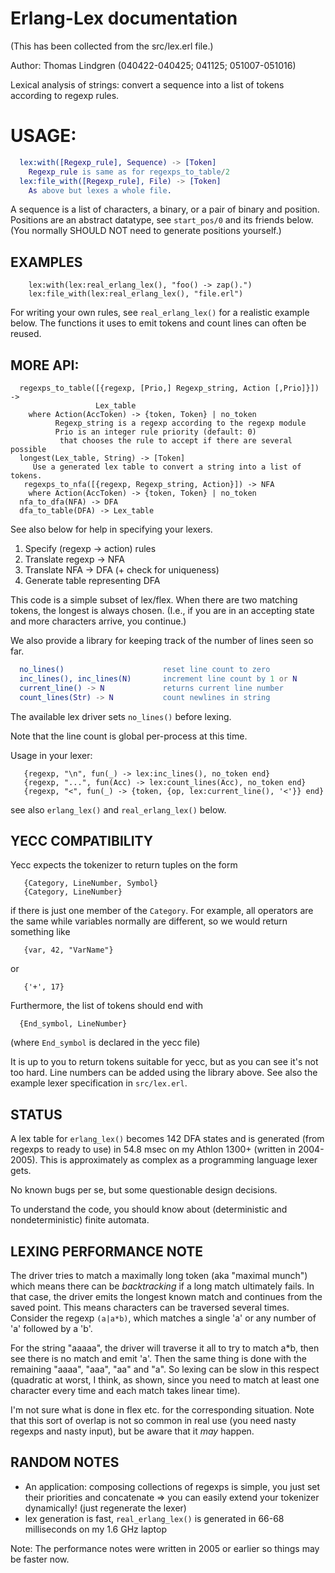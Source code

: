 
# Erlang-Lex documentation

(This has been collected from the src/lex.erl file.)

Author: Thomas Lindgren (040422-040425; 041125; 051007-051016)

Lexical analysis of strings: convert a sequence into a list of tokens
according to regexp rules.

# USAGE:

````erlang
  lex:with([Regexp_rule], Sequence) -> [Token]
    Regexp_rule is same as for regexps_to_table/2
  lex:file_with([Regexp_rule], File) -> [Token]
    As above but lexes a whole file.
````

A sequence is a list of characters, a binary, or a pair of binary
and position. Positions are an abstract datatype, see `start_pos/0`
and its friends below. (You normally SHOULD NOT need to generate positions
yourself.)

## EXAMPLES

```èrlang
    lex:with(lex:real_erlang_lex(), "foo() -> zap().")
    lex:file_with(lex:real_erlang_lex(), "file.erl")
````

  For writing your own rules, see `real_erlang_lex()` for a realistic
 example below. The functions it uses to emit tokens and count lines
 can often be reused.

## MORE API:

```èrlang
  regexps_to_table([{regexp, [Prio,] Regexp_string, Action [,Prio]}]) -> 
                   Lex_table
    where Action(AccToken) -> {token, Token} | no_token
          Regexp_string is a regexp according to the regexp module
          Prio is an integer rule priority (default: 0)
           that chooses the rule to accept if there are several possible
  longest(Lex_table, String) -> [Token]
     Use a generated lex table to convert a string into a list of tokens.
   regexps_to_nfa([{regexp, Regexp_string, Action}]) -> NFA
    where Action(AccToken) -> {token, Token} | no_token
  nfa_to_dfa(NFA) -> DFA
  dfa_to_table(DFA) -> Lex_table
````

See also below for help in specifying your lexers.

1. Specify (regexp -> action) rules
2. Translate regexp -> NFA
3. Translate NFA -> DFA (+ check for uniqueness)
4. Generate table representing DFA

This code is a simple subset of lex/flex. When there are two matching tokens,
the longest is always chosen. (I.e., if you are in an accepting state and
more characters arrive, you continue.)

We also provide a library for keeping track of the number of lines
seen so far.

````erlang
  no_lines()                      reset line count to zero
  inc_lines(), inc_lines(N)       increment line count by 1 or N
  current_line() -> N             returns current line number
  count_lines(Str) -> N           count newlines in string
````

The available lex driver sets `no_lines()` before lexing.

Note that the line count is global per-process at this
time.

Usage in your lexer:

```èrlang
   {regexp, "\n", fun(_) -> lex:inc_lines(), no_token end}
   {regexp, "...", fun(Acc) -> lex:count_lines(Acc), no_token end}
   {regexp, "<", fun(_) -> {token, {op, lex:current_line(), '<'}} end}
```

see also `erlang_lex()` and `real_erlang_lex()` below.

## YECC COMPATIBILITY

Yecc expects the tokenizer to return tuples on the form

````èrlang
   {Category, LineNumber, Symbol}
   {Category, LineNumber}
````

if there is just one member of the `Category`. For example, all operators
are the same while variables normally are different, so we would return
something like

````
   {var, 42, "VarName"}
````

or

````
   {'+', 17}
````

Furthermore, the list of tokens should end with

````
  {End_symbol, LineNumber}
````

(where `End_symbol` is declared in the yecc file)

It is up to you to return tokens suitable for yecc, but as you can see
it's not too hard. Line numbers can be added using the library above.
See also the example lexer specification in `src/lex.erl`.

## STATUS

A lex table for `erlang_lex()` becomes 142 DFA states and is generated
(from regexps to ready to use) in 54.8 msec on my Athlon 1300+
(written in 2004-2005). This is approximately as complex as a
programming language lexer gets.

No known bugs per se, but some questionable design decisions.

To understand the code, you should know about (deterministic
and nondeterministic) finite automata.

## LEXING PERFORMANCE NOTE

 The driver tries to match a maximally long token (aka "maximal munch")
 which means there can be _backtracking_ if a long match ultimately fails.
 In that case, the driver emits the longest known match and continues from
 the saved point. This means characters can be traversed several times.
 Consider the regexp `(a|a*b)`, which matches a single 'a' or any number of
 'a' followed by a 'b'. 

 For the string "aaaaa", the driver will traverse it all to try to
 match a*b, then see there is no match and emit 'a'. Then the same
 thing is done with the remaining "aaaa", "aaa", "aa" and "a". So
 lexing can be slow in this respect (quadratic at worst, I think, as
 shown, since you need to match at least one character every time and
 each match takes linear time).

 I'm not sure what is done in flex etc. for the corresponding situation.
 Note that this sort of overlap is not so common in real use (you need
 nasty regexps and nasty input), but be aware that it _may_ happen.

##  RANDOM NOTES

- An application: composing collections of regexps is simple, you
  just set their priorities and concatenate => you can easily extend
  your tokenizer dynamically! (just regenerate the lexer)
- lex generation is fast, `real_erlang_lex()` is generated in 66-68
   milliseconds on my 1.6 GHz laptop

Note: The performance notes were written in 2005 or earlier so things
may be faster now.



